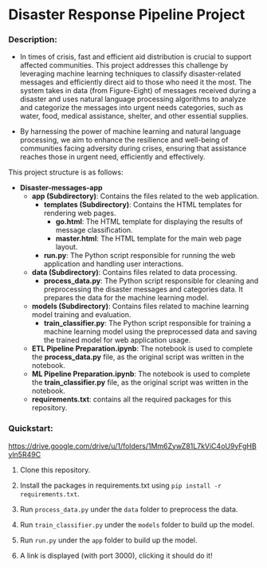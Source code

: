 # Disaster Response Pipeline Project

### Description:
- In times of crisis, fast and efficient aid distribution is crucial to support affected communities. This project addresses this challenge by leveraging machine learning techniques to classify disaster-related messages and efficiently direct aid to those who need it the most. The system takes in data (from Figure-Eight) of messages received during a disaster and uses natural language processing algorithms to analyze and categorize the messages into urgent needs categories, such as water, food, medical assistance, shelter, and other essential supplies. 

- By harnessing the power of machine learning and natural language processing, we aim to enhance the resilience and well-being of communities facing adversity during crises, ensuring that assistance reaches those in urgent need, efficiently and effectively.

 This project structure is as follows:
- **Disaster-messages-app**
    - **app (Subdirectory)**: Contains the files related to the web application.
        - **templates (Subdirectory)**: Contains the HTML templates for rendering web pages.
            - **go.html**: The HTML template for displaying the results of message classification.
            - **master.html**: The HTML template for the main web page layout.
        - **run.py**: The Python script responsible for running the web application and handling user interactions.
    - **data (Subdirectory)**: Contains files related to data processing.
        - **process_data.py**: The Python script responsible for cleaning and preprocessing the disaster messages and categories data. It prepares the data for the machine learning model.
    - **models (Subdirectory)**: Contains files related to machine learning model training and evaluation.
        - **train_classifier.py**: The Python script responsible for training a machine learning model using the preprocessed data and saving the trained model for web application usage.
    - **ETL Pipeline Preparation.ipynb**: The notebook is used to complete the **process_data.py** file, as the original script was written in the notebook.
    - **ML Pipeline Preparation.ipynb**: The notebook is used to complete the **train_classifier.py** file, as the original script was written in the notebook.
    - **requirements.txt**: contains all the required packages for this repository.

### Quickstart:
https://drive.google.com/drive/u/1/folders/1Mm6ZywZ81L7kViC4oU9yFgHByln5R49C

1. Clone this repository.

2. Install the packages in requirements.txt using `pip install -r requirements.txt`.

3. Run `process_data.py` under the `data` folder to preprocess the data.

4. Run `train_classifier.py` under the `models` folder to build up the model.

5. Run `run.py` under the `app` folder to build up the model.

5. A link is displayed (with port 3000), clicking it should do it!


